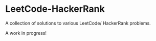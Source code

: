 # LeetCode-HackerRank
A collection of solutions to various LeetCode/ HackerRank problems.

A work in progress!
